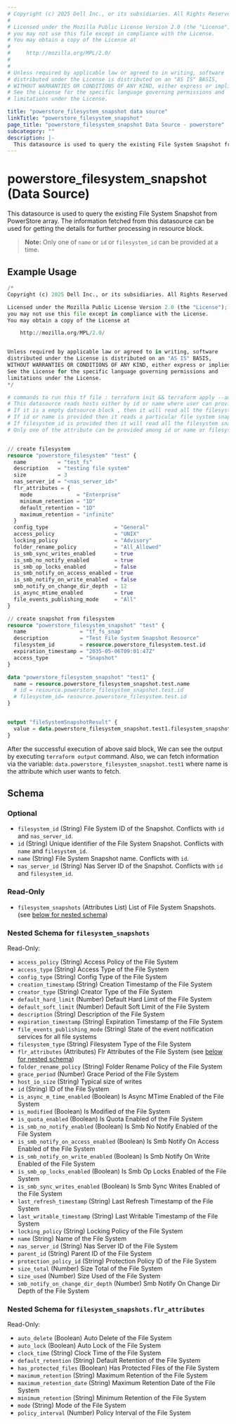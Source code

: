 ```yaml
---
# Copyright (c) 2025 Dell Inc., or its subsidiaries. All Rights Reserved.
# 
# Licensed under the Mozilla Public License Version 2.0 (the "License");
# you may not use this file except in compliance with the License.
# You may obtain a copy of the License at
# 
#     http://mozilla.org/MPL/2.0/
# 
# 
# Unless required by applicable law or agreed to in writing, software
# distributed under the License is distributed on an "AS IS" BASIS,
# WITHOUT WARRANTIES OR CONDITIONS OF ANY KIND, either express or implied.
# See the License for the specific language governing permissions and
# limitations under the License.

title: "powerstore_filesystem_snapshot data source"
linkTitle: "powerstore_filesystem_snapshot"
page_title: "powerstore_filesystem_snapshot Data Source - powerstore"
subcategory: ""
description: |-
  This datasource is used to query the existing File System Snapshot from PowerStore array. The information fetched from this datasource can be used for getting the details for further processing in resource block.
---
```


# powerstore_filesystem_snapshot (Data Source)

This datasource is used to query the existing File System Snapshot from PowerStore array. The information fetched from this datasource can be used for getting the details for further processing in resource block.

> **Note:** Only one of `name` or `id` or `filesystem_id` can be provided at a time.

## Example Usage

```terraform
/*
Copyright (c) 2025 Dell Inc., or its subsidiaries. All Rights Reserved.

Licensed under the Mozilla Public License Version 2.0 (the "License");
you may not use this file except in compliance with the License.
You may obtain a copy of the License at

    http://mozilla.org/MPL/2.0/


Unless required by applicable law or agreed to in writing, software
distributed under the License is distributed on an "AS IS" BASIS,
WITHOUT WARRANTIES OR CONDITIONS OF ANY KIND, either express or implied.
See the License for the specific language governing permissions and
limitations under the License.
*/

# commands to run this tf file : terraform init && terraform apply --auto-approve
# This datasource reads hosts either by id or name where user can provide a value to any one of them
# If it is a empty datsource block , then it will read all the filesystem 
# If id or name is provided then it reads a particular file system snapshot with that id or name
# If filesystem_id is provided then it will read all the filesystem snapshots within filesystem
# Only one of the attribute can be provided among id or name or filesystem_id


// create filesystem
resource "powerstore_filesystem" "test" {
  name          = "test_fs"
  description   = "testing file system"
  size          = 3
  nas_server_id = "<nas_server_id>"
  flr_attributes = {
    mode              = "Enterprise"
    minimum_retention = "1D"
    default_retention = "1D"
    maximum_retention = "infinite"
  }
  config_type                     = "General"
  access_policy                   = "UNIX"
  locking_policy                  = "Advisory"
  folder_rename_policy            = "All_Allowed"
  is_smb_sync_writes_enabled      = true
  is_smb_no_notify_enabled        = true
  is_smb_op_locks_enabled         = false
  is_smb_notify_on_access_enabled = true
  is_smb_notify_on_write_enabled  = false
  smb_notify_on_change_dir_depth  = 12
  is_async_mtime_enabled          = true
  file_events_publishing_mode     = "All"
}

// create snapshot from filesystem
resource "powerstore_filesystem_snapshot" "test" {
  name                 = "tf_fs_snap"
  description          = "Test File System Snapshot Resource"
  filesystem_id        = resource.powerstore_filesystem.test.id
  expiration_timestamp = "2035-05-06T09:01:47Z"
  access_type          = "Snapshot"
}

data "powerstore_filesystem_snapshot" "test1" {
  name = resource.powerstore_filesystem_snapshot.test.name
  # id = resource.powerstore_filesystem_snapshot.test.id
  # filesystem_id= resource.powerstore_filesystem.test.id
}


output "fileSystemSnapshotResult" {
  value = data.powerstore_filesystem_snapshot.test1.filesystem_snapshots
}
```
After the successful execution of above said block, We can see the output by executing `terraform output` command. Also, we can fetch information via the variable: `data.powerstore_filesystem_snapshot.test1` where name is the attribute which user wants to fetch.

<!-- schema generated by tfplugindocs -->
## Schema

### Optional

- `filesystem_id` (String) File System ID of the Snapshot. Conflicts with `id` and `nas_server_id`.
- `id` (String) Unique identifier of the File System Snapshot. Conflicts with `name` and `filesystem_id`.
- `name` (String) File System Snapshot name. Conflicts with `id`.
- `nas_server_id` (String) Nas Server ID of the Snapshot. Conflicts with `id` and `filesystem_id`.

### Read-Only

- `filesystem_snapshots` (Attributes List) List of File System Snapshots. (see [below for nested schema](#nestedatt--filesystem_snapshots))

<a id="nestedatt--filesystem_snapshots"></a>
### Nested Schema for `filesystem_snapshots`

Read-Only:

- `access_policy` (String) Access Policy of the File System
- `access_type` (String) Access Type of the File System
- `config_type` (String) Config Type of the File System
- `creation_timestamp` (String) Creation Timestamp of the File System
- `creator_type` (String) Creator Type of the File System
- `default_hard_limit` (Number) Default Hard Limit of the File System
- `default_soft_limit` (Number) Default Soft Limit of the File System
- `description` (String) Description of the File System
- `expiration_timestamp` (String) Expiration Timestamp of the File System
- `file_events_publishing_mode` (String) State of the event notification services for all file systems
- `filesystem_type` (String) Filesystem Type of the File System
- `flr_attributes` (Attributes) Flr Attributes of the File System (see [below for nested schema](#nestedatt--filesystem_snapshots--flr_attributes))
- `folder_rename_policy` (String) Folder Rename Policy of the File System
- `grace_period` (Number) Grace Period of the File System
- `host_io_size` (String) Typical size of writes
- `id` (String) ID of the File System
- `is_async_m_time_enabled` (Boolean) Is Async MTime Enabled of the File System
- `is_modified` (Boolean) Is Modified of the File System
- `is_quota_enabled` (Boolean) Is Quota Enabled of the File System
- `is_smb_no_notify_enabled` (Boolean) Is Smb No Notify Enabled of the File System
- `is_smb_notify_on_access_enabled` (Boolean) Is Smb Notify On Access Enabled of the File System
- `is_smb_notify_on_write_enabled` (Boolean) Is Smb Notify On Write Enabled of the File System
- `is_smb_op_locks_enabled` (Boolean) Is Smb Op Locks Enabled of the File System
- `is_smb_sync_writes_enabled` (Boolean) Is Smb Sync Writes Enabled of the File System
- `last_refresh_timestamp` (String) Last Refresh Timestamp of the File System
- `last_writable_timestamp` (String) Last Writable Timestamp of the File System
- `locking_policy` (String) Locking Policy of the File System
- `name` (String) Name of the File System
- `nas_server_id` (String) Nas Server ID of the File System
- `parent_id` (String) Parent ID of the File System
- `protection_policy_id` (String) Protection Policy ID of the File System
- `size_total` (Number) Size Total of the File System
- `size_used` (Number) Size Used of the File System
- `smb_notify_on_change_dir_depth` (Number) Smb Notify On Change Dir Depth of the File System

<a id="nestedatt--filesystem_snapshots--flr_attributes"></a>
### Nested Schema for `filesystem_snapshots.flr_attributes`

Read-Only:

- `auto_delete` (Boolean) Auto Delete of the File System
- `auto_lock` (Boolean) Auto Lock of the File System
- `clock_time` (String) Clock Time of the File System
- `default_retention` (String) Default Retention of the File System
- `has_protected_files` (Boolean) Has Protected Files of the File System
- `maximum_retention` (String) Maximum Retention of the File System
- `maximum_retention_date` (String) Maximum Retention Date of the File System
- `minimum_retention` (String) Minimum Retention of the File System
- `mode` (String) Mode of the File System
- `policy_interval` (Number) Policy Interval of the File System
